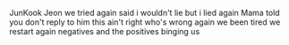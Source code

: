 JunKook Jeon
we tried again
said i wouldn't lie 
but i lied again
Mama told you don't reply to him 
this ain't right
who's wrong again
we been tired 
we restart again
negatives and the positives
binging us